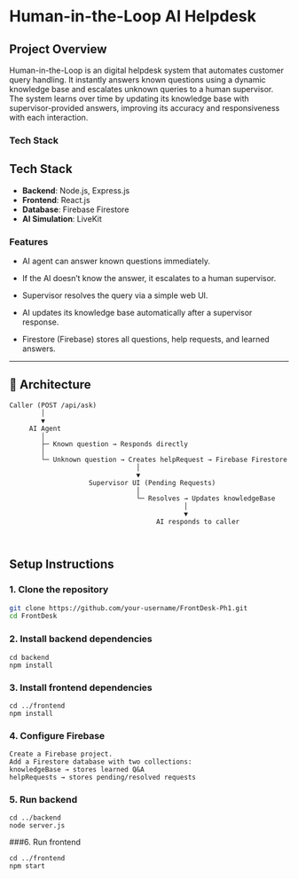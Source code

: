 # Human-in-the-Loop AI Helpdesk

##  Project Overview

Human-in-the-Loop is an digital helpdesk system that automates customer query handling. It instantly answers known questions using a dynamic knowledge base and escalates unknown queries to a human supervisor. The system learns over time by updating its knowledge base with supervisor-provided answers, improving its accuracy and responsiveness with each interaction.


###  Tech Stack

## Tech Stack
- **Backend**: Node.js, Express.js
- **Frontend**: React.js
- **Database**: Firebase Firestore
- **AI Simulation**: LiveKit 

  
### Features

- AI agent can answer known questions immediately.

- If the AI doesn’t know the answer, it escalates to a human supervisor.

- Supervisor resolves the query via a simple web UI.

- AI updates its knowledge base automatically after a supervisor response.

- Firestore (Firebase) stores all questions, help requests, and learned answers.

---

## 🧩 Architecture
```
Caller (POST /api/ask)
        │
        ▼
     AI Agent
        │
        ├─ Known question → Responds directly
        │
        └─ Unknown question → Creates helpRequest → Firebase Firestore
                                │
                                ▼
                    Supervisor UI (Pending Requests)
                                │
                                └─ Resolves → Updates knowledgeBase
                                            │
                                            ▼
                                     AI responds to caller

                                     
```

## Setup Instructions

### 1. Clone the repository
```bash
git clone https://github.com/your-username/FrontDesk-Ph1.git
cd FrontDesk
```

### 2. Install backend dependencies
```
cd backend
npm install
```

### 3. Install frontend dependencies
```
cd ../frontend
npm install
```

### 4. Configure Firebase
```
Create a Firebase project.
Add a Firestore database with two collections:
knowledgeBase → stores learned Q&A
helpRequests → stores pending/resolved requests

```
### 5. Run backend
```
cd ../backend
node server.js
```
###6. Run frontend
```
cd ../frontend
npm start
```



